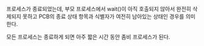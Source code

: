 프로세스가 종료되었는데, 부모 프로세스에서 wait()이 아직 호출되지 않아서 완전히 삭제되지 못하고 PCB의 종료 상태 항목과 식별자가 여전히 남아있는 상태인 경우를 의미한다. 

모든 프로세스는 종료하게 되면 아주 짧은 시간 동안 좀비 프로세스가 된다.